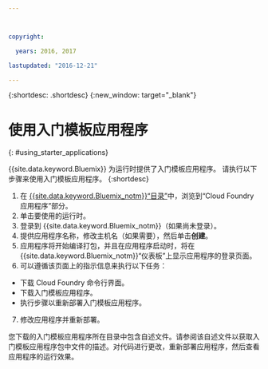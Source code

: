 ```yaml
---



copyright:

  years: 2016, 2017

lastupdated: "2016-12-21"

---
```



{:shortdesc: .shortdesc}
{:new_window: target="_blank"}


# 使用入门模板应用程序
{: #using_starter_applications}

{{site.data.keyword.Bluemix}} 为运行时提供了入门模板应用程序。
请执行以下步骤来使用入门模板应用程序。
{:shortdesc}

1. 在 [{{site.data.keyword.Bluemix_notm}}“目录”](https://console.{DomainName}/catalog/)中，浏览到“Cloud Foundry 应用程序”部分。
2. 单击要使用的运行时。
3. 登录到 {{site.data.keyword.Bluemix_notm}}（如果尚未登录）。
4. 提供应用程序名称，修改主机名（如果需要），然后单击**创建**。
5. 应用程序将开始编译打包，并且在应用程序启动时，将在 {{site.data.keyword.Bluemix_notm}}“仪表板”上显示应用程序的登录页面。
6. 可以遵循该页面上的指示信息来执行以下任务：
  * 下载 Cloud Foundry 命令行界面。
  * 下载入门模板应用程序。
  * 执行步骤以重新部署入门模板应用程序。
7. 修改应用程序并重新部署。

您下载的入门模板应用程序所在目录中包含自述文件。请参阅该自述文件以获取入门模板应用程序包中文件的描述。对代码进行更改，重新部署应用程序，然后查看应用程序的运行效果。
